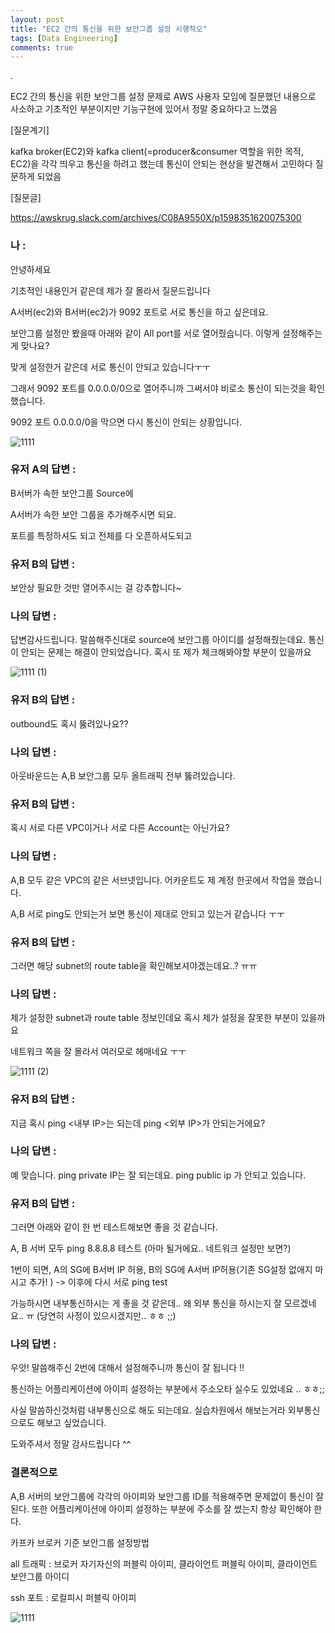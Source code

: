 ```yaml
---
layout: post
title: "EC2 간의 통신을 위한 보안그룹 설정 시행착오"
tags: [Data Engineering]
comments: true
---
```


.

EC2 간의 통신을 위한 보안그룹 설정 문제로 AWS 사용자 모임에 질문했던 내용으로 사소하고 기초적인 부분이지만 기능구현에 있어서 정말 중요하다고 느꼈음

[질문계기]

kafka broker(EC2)와 kafka client(=producer&consumer 역할을 위한 목적, EC2)을 각각 띄우고 통신을 하려고 했는데 통신이 안되는 현상을 발견해서 고민하다 질문하게 되었음


[질문글]

https://awskrug.slack.com/archives/C08A9550X/p1598351620075300

### 나 : 

안녕하세요

기초적인 내용인거 같은데 제가 잘 몰라서 질문드립니다

A서버(ec2)와 B서버(ec2)가 9092 포트로 서로 통신을 하고 싶은데요.

보안그룹 설정만 봤을때 아래와 같이 All port를 서로 열어줬습니다. 이렇게 설정해주는게 맞나요?

맞게 설정한거 같은데 서로 통신이 안되고 있습니다ㅜㅜ

그래서 9092 포트를 0.0.0.0/0으로 열어주니까 그써서야 비로소 통신이 되는것을 확인했습니다.

9092 포트 0.0.0.0/0을 막으면 다시 통신이 안되는 상황입니다.

![1111](https://user-images.githubusercontent.com/41605276/91180349-9a309180-e722-11ea-9e0a-415cb3773185.png)


### 유저 A의 답변 : 

B서버가 속한 보안그룹 Source에

A서버가 속한 보안 그룹을 추가해주시면 되요.

포트를 특정하셔도 되고 전체를 다 오픈하셔도되고

### 유저 B의 답변 : 


보안상 필요한 것만 열어주시는 걸 강추합니다~


### 나의 답변 : 

답변감사드립니다. 말씀해주신대로 source에 보안그룹 아이디를 설정해줬는데요. 통신이 안되는 문제는 해결이 안되었습니다. 혹시 또 제가 체크해봐야할 부분이 있을까요

![1111 (1)](https://user-images.githubusercontent.com/41605276/91180748-057a6380-e723-11ea-8fd0-8b66efe721f1.png)


### 유저 B의 답변 : 

outbound도 혹시 뚫려있나요??

### 나의 답변 : 

아웃바운드는 A,B 보안그룹 모두 올트래픽 전부 뚫려있습니다.

### 유저 B의 답변 :

혹시 서로 다른 VPC이거나 서로 다른 Account는 아닌가요?

### 나의 답변 : 

A,B 모두 같은 VPC의 같은 서브넷입니다. 어카운트도 제 계정 한곳에서 작업을 했습니다.

A,B 서로 ping도 안되는거 보면 통신이 제대로 안되고 있는거 같습니다 ㅜㅜ

### 유저 B의 답변 : 

그러면 해당 subnet의 route table을 확인해보셔야겠는데요..? ㅠㅠ

### 나의 답변 : 

제가 설정한 subnet과 route table 정보인데요 혹시 제가 설정을 잘못한 부분이 있을까요

네트워크 쪽을 잘 몰라서 여러모로 헤매네요 ㅜㅜ

![1111 (2)](https://user-images.githubusercontent.com/41605276/91181028-64d87380-e723-11ea-97bf-4a8b1de608e4.png)

### 유저 B의 답변 : 

지금 혹시 ping <내부 IP>는 되는데 ping <외부 IP>가 안되는거에요?

### 나의 답변 : 

예 맞습니다. ping private IP는 잘 되는데요. ping public ip 가 안되고 있습니다.

### 유저 B의 답변 : 

그러면 아래와 같이 한 번 테스트해보면 좋을 것 같습니다.

A, B 서버 모두 ping 8.8.8.8 테스트 (아마 될거에요.. 네트워크 설정만 보면?)

1번이 되면, A의 SG에 B서버 IP 허용, B의 SG에 A서버 IP허용(기존 SG설정 없애지 마시고 추가! ) -> 이후에 다시 서로 ping test

가능하시면 내부통신하시는 게 좋을 것 같은데.. 왜 외부 통신을 하시는지 잘 모르겠네요.. ㅠ (당연히 사정이 있으시겠지만.. ㅎㅎ ;;)

### 나의 답변 : 

우앗! 말씀해주신 2번에 대해서 설정해주니까 통신이 잘 됩니다 !!

통신하는 어플리케이션에 아이피 설정하는 부분에서 주소오타 실수도 있었네요 .. ㅎㅎ;;

사실 말씀하신것처럼 내부통신으로 해도 되는데요. 실습차원에서 해보는거라 외부통신으로도 해보고 싶었습니다.

도와주셔서 정말 감사드립니다 ^^


### 결론적으로 

A,B 서버의 보안그룹에 각각의 아이피와 보안그룹 ID를 적용해주면 문제없이 통신이 잘 된다. 또한 어플리케이션에 아이피 설정하는 부분에 주소를 잘 썼는지 항상 확인해야 한다.

카프카 브로커 기준 보안그룹 설정방법

all 트래픽 : 브로커 자기자신의 퍼블릭 아이피, 클라이언트 퍼블릭 아이피, 클라이언트 보안그룹 아이디

ssh 포트 : 로컬피시 퍼블릭 아이피

![1111](https://user-images.githubusercontent.com/41605276/91254412-529b1b80-e79d-11ea-9cce-509d886faa37.png)